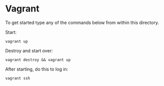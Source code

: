 # Vagrant

To get started type any of the commands below from within this directory.

Start:

    vagrant up

Destroy and start over:

    vagrant destroy && vagrant up

After starting, do this to log in:

    vagrant ssh

